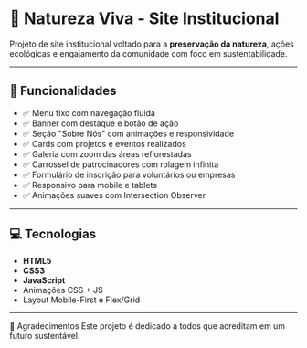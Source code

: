 # 🌿 Natureza Viva - Site Institucional

Projeto de site institucional voltado para a **preservação da natureza**, ações ecológicas e engajamento da comunidade com foco em sustentabilidade.

---

## 🧩 Funcionalidades

- ✅ Menu fixo com navegação fluida
- ✅ Banner com destaque e botão de ação
- ✅ Seção "Sobre Nós" com animações e responsividade
- ✅ Cards com projetos e eventos realizados
- ✅ Galeria com zoom das áreas reflorestadas
- ✅ Carrossel de patrocinadores com rolagem infinita
- ✅ Formulário de inscrição para voluntários ou empresas
- ✅ Responsivo para mobile e tablets
- ✅ Animações suaves com Intersection Observer

---

## 💻 Tecnologias

- **HTML5**
- **CSS3**
- **JavaScript**
- Animações CSS + JS
- Layout Mobile-First e Flex/Grid
---

🙌 Agradecimentos
Este projeto é dedicado a todos que acreditam em um futuro sustentável.
